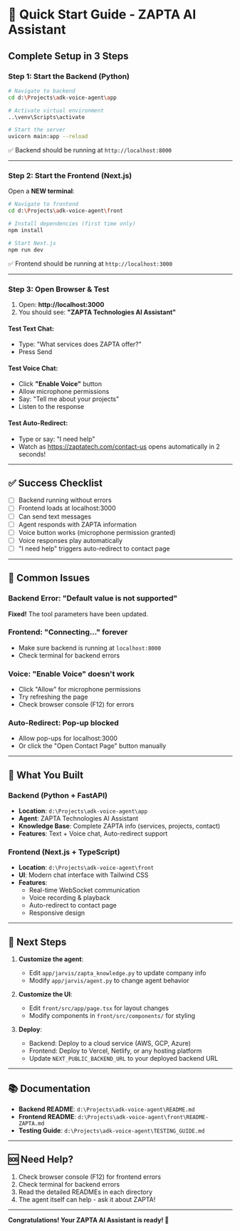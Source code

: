 # 🚀 Quick Start Guide - ZAPTA AI Assistant

## Complete Setup in 3 Steps

### Step 1: Start the Backend (Python)

```bash
# Navigate to backend
cd d:\Projects\adk-voice-agent\app

# Activate virtual environment
..\venv\Scripts\activate

# Start the server
uvicorn main:app --reload
```

✅ Backend should be running at `http://localhost:8000`

---

### Step 2: Start the Frontend (Next.js)

Open a **NEW terminal**:

```bash
# Navigate to frontend
cd d:\Projects\adk-voice-agent\front

# Install dependencies (first time only)
npm install

# Start Next.js
npm run dev
```

✅ Frontend should be running at `http://localhost:3000`

---

### Step 3: Open Browser & Test

1. Open: **http://localhost:3000**
2. You should see: **"ZAPTA Technologies AI Assistant"**

#### Test Text Chat:
- Type: "What services does ZAPTA offer?"
- Press Send

#### Test Voice Chat:
- Click **"Enable Voice"** button
- Allow microphone permissions
- Say: "Tell me about your projects"
- Listen to the response

#### Test Auto-Redirect:
- Type or say: "I need help"
- Watch as https://zaptatech.com/contact-us opens automatically in 2 seconds!

---

## ✅ Success Checklist

- [ ] Backend running without errors
- [ ] Frontend loads at localhost:3000
- [ ] Can send text messages
- [ ] Agent responds with ZAPTA information
- [ ] Voice button works (microphone permission granted)
- [ ] Voice responses play automatically
- [ ] "I need help" triggers auto-redirect to contact page

---

## 🐛 Common Issues

### Backend Error: "Default value is not supported"
**Fixed!** The tool parameters have been updated.

### Frontend: "Connecting..." forever
- Make sure backend is running at `localhost:8000`
- Check terminal for backend errors

### Voice: "Enable Voice" doesn't work
- Click "Allow" for microphone permissions
- Try refreshing the page
- Check browser console (F12) for errors

### Auto-Redirect: Pop-up blocked
- Allow pop-ups for localhost:3000
- Or click the "Open Contact Page" button manually

---

## 📝 What You Built

### Backend (Python + FastAPI)
- **Location**: `d:\Projects\adk-voice-agent\app`
- **Agent**: ZAPTA Technologies AI Assistant
- **Knowledge Base**: Complete ZAPTA info (services, projects, contact)
- **Features**: Text + Voice chat, Auto-redirect support

### Frontend (Next.js + TypeScript)
- **Location**: `d:\Projects\adk-voice-agent\front`
- **UI**: Modern chat interface with Tailwind CSS
- **Features**: 
  - Real-time WebSocket communication
  - Voice recording & playback
  - Auto-redirect to contact page
  - Responsive design

---

## 🎯 Next Steps

1. **Customize the agent**:
   - Edit `app/jarvis/zapta_knowledge.py` to update company info
   - Modify `app/jarvis/agent.py` to change agent behavior

2. **Customize the UI**:
   - Edit `front/src/app/page.tsx` for layout changes
   - Modify components in `front/src/components/` for styling

3. **Deploy**:
   - Backend: Deploy to a cloud service (AWS, GCP, Azure)
   - Frontend: Deploy to Vercel, Netlify, or any hosting platform
   - Update `NEXT_PUBLIC_BACKEND_URL` to your deployed backend URL

---

## 📚 Documentation

- **Backend README**: `d:\Projects\adk-voice-agent\README.md`
- **Frontend README**: `d:\Projects\adk-voice-agent\front\README-ZAPTA.md`
- **Testing Guide**: `d:\Projects\adk-voice-agent\TESTING_GUIDE.md`

---

## 🆘 Need Help?

1. Check browser console (F12) for frontend errors
2. Check terminal for backend errors
3. Read the detailed READMEs in each directory
4. The agent itself can help - ask it about ZAPTA!

---

**Congratulations! Your ZAPTA AI Assistant is ready! 🎉**
